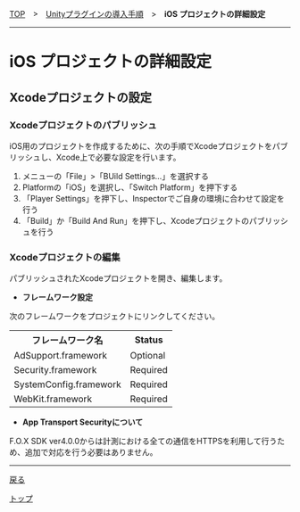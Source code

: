[TOP](../../../README.md)　>　[Unityプラグインの導入手順](../README.md)　>　**iOS プロジェクトの詳細設定**

---

# iOS プロジェクトの詳細設定

## **Xcodeプロジェクトの設定**

### Xcodeプロジェクトのパブリッシュ

iOS用のプロジェクトを作成するために、次の手順でXcodeプロジェクトをパブリッシュし、Xcode上で必要な設定を行います。

1. メニューの「File」>「BUild Settings…」を選択する
2. Platformの「iOS」を選択し、「Switch Platform」を押下する
3. 「Player Settings」を押下し、Inspectorでご自身の環境に合わせて設定を行う
4. 	「Build」か「Build And Run」を押下し、Xcodeプロジェクトのパブリッシュを行う

### Xcodeプロジェクトの編集

パブリッシュされたXcodeプロジェクトを開き、編集します。

* **フレームワーク設定**

次のフレームワークをプロジェクトにリンクしてください。

<table>
<tr><th>フレームワーク名</th><th>Status</th></tr>
<tr><td>AdSupport.framework</td><td>Optional</td></tr>
<tr><td>Security.framework</td><td>Required </td></tr>
<tr><td>SystemConfig.framework</td><td>Required </td></tr>
<tr><td>WebKit.framework</td><td>Required </td></tr>
</table>

* **App Transport Securityについて**

F.O.X SDK ver4.0.0からは計測における全ての通信をHTTPSを利用して行うため、追加で対応を行う必要はありません。


---
[戻る](../README.md)

[トップ](../../../README.md)
